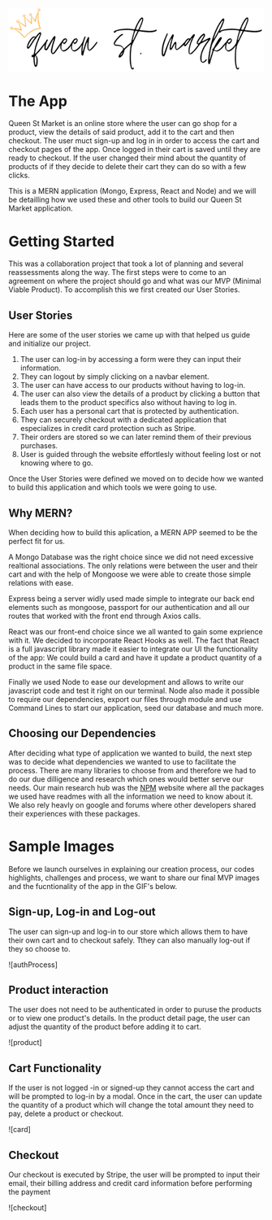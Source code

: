 <p align="center">
  <img src="./images/queen-logo.jpg">
</p>

# The App

Queen St Market is an online store where the user can go shop for a product, view the details of said product, add it to the cart and then checkout. The user muct sign-up and log in in order to access the cart and checkout pages of the app. Once logged in their cart is saved until they are ready to checkout. If the user changed their mind about the quantity of products of if they decide to delete their cart they can do so with a few clicks. 

This is a MERN application (Mongo, Express, React and Node) and we will be detailling how we used these and other tools to build our Queen St Market application. 

# Getting Started

This was a collaboration project that took a lot of planning and several reassessments along the way. The first steps were to come to an agreement on where the project should go and what was our MVP (Minimal Viable Product).
To accomplish this we first created our User Stories.

## User Stories

Here are some of the user stories we came up with that helped us guide and initialize our project.

1. The user can log-in by accessing a form were they can input their information. 
2. They can logout by simply clicking on a navbar element.
3. The user can have access to our products without having to log-in.
4. The user can also view the details of a product by clicking a button that leads them to the product specifics also without having to log in. 
5. Each user has a personal cart that is protected by authentication. 
6. They can securely checkout with a dedicated application that especializes in credit card protection such as Stripe.
7. Their orders are stored so we can later remind them of their previous purchases. 
8. User is guided through the website effortlesly without feeling lost or not knowing where to go.

Once the User Stories were defined we moved on to decide how we wanted to build this application and which tools we were going to use.

## Why MERN?

When deciding how to build this aplication, a MERN APP seemed to be the perfect fit for us. 

A Mongo Database was the right choice since we did not need excessive realtional associations. The only relations were between the user and their cart and with the help of Mongoose we were able to create those simple relations with ease. 

Express being a server widly used made simple to integrate our back end elements such as mongoose, passport for our authentication and all our routes that worked with the front end through Axios calls. 

React was our front-end choice since we all wanted to gain some exprience with it. We decided to incorporate React Hooks as well. The fact that React is a full javascript library made it easier to integrate our UI the functionality of the app: We could build a card and have it update a product quantity of a product in the same file space. 

Finally we used Node to ease our development and allows to write our javascript code and test it right on our terminal. Node also made it possible to require our dependencies, export our files through module and use Command Lines to start our application, seed our database and much more. 

## Choosing our Dependencies

After deciding what type of application we wanted to build, the next step was to decide what dependencies we wanted to use to facilitate the process. There are many libraries to choose from and therefore we had to do our due dilligence and research which ones would better serve our needs. Our main research hub was the [NPM](https://www.npmjs.com/) website where all the packages we used have readmes with all the information we need to know about it. We also rely heavly on google and forums where other developers shared their experiences with these packages. 

# Sample Images

Before we launch ourselves in explaining our creation process, our codes highlights, challenges and process, we want to share our final MVP images and the fucntionality of the app in the GIF's below.

## Sign-up, Log-in and Log-out

The user can sign-up and log-in to our store which allows them to have their own cart and to checkout safely. Tthey can also manually log-out if they so choose to. 

![authProcess]

## Product interaction

The user does not need to be authenticated in order to puruse the products or to view one product's details. In the product detail page, the user can adjust the quantity of the product before adding it to cart. 

![product]

## Cart Functionality

If the user is not logged -in or signed-up they cannot access the cart and will be prompted to log-in by a modal. Once in the cart, the user can update the quantity of a product which will change the total amount they need to pay, delete a product or checkout.

![card]

## Checkout

Our checkout is executed by Stripe, the user will be prompted to input their email, their billing address and credit card information before performing the payment

![checkout]

